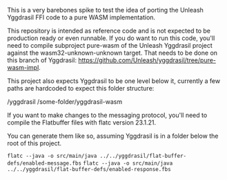 This is a very barebones spike to test the idea of porting the Unleash Yggdrasil FFI code to a pure WASM implementation.

This repository is intended as reference code and is not expected to be production ready or even runnable. If you do want to run this code, you'll need to compile subproject pure-wasm of the Unleash Yggdrasil project against the wasm32-unknown-unknown target. That needs to be done on this branch of Yggdrasil: https://github.com/Unleash/yggdrasil/tree/pure-wasm-impl.

This project also expects Yggdrasil to be one level below it, currently a few paths are hardcoded to expect this folder structure:

/yggdrasil
/some-folder/yggdrasil-wasm

If you want to make changes to the messaging protocol, you'll need to compile the Flatbuffer files with flatc version 23.1.21.

You can generate them like so, assuming Yggdrasil is in a folder below the root of this project.

`flatc --java -o src/main/java ../../yggdrasil/flat-buffer-defs/enabled-message.fbs`
`flatc --java -o src/main/java ../../yggdrasil/flat-buffer-defs/enabled-response.fbs`
